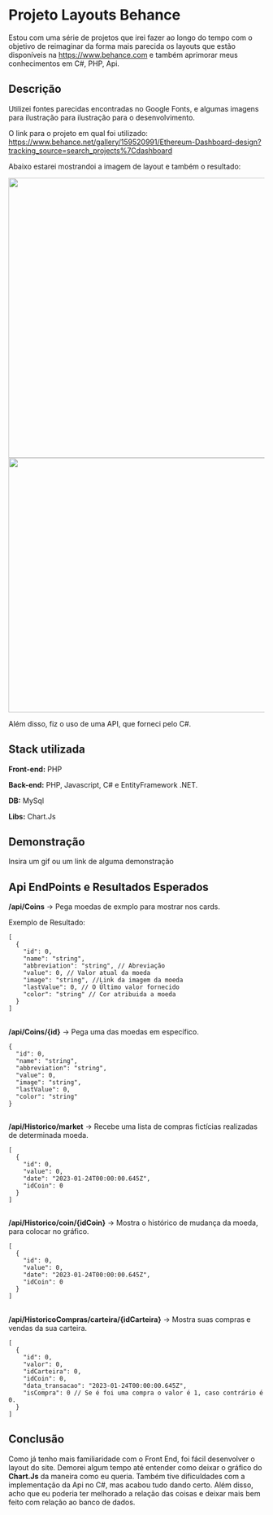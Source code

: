 
# Projeto Layouts Behance

Estou com uma série de projetos que irei fazer ao longo do tempo com o objetivo de reimaginar da forma mais parecida os layouts que estão disponíveis na https://www.behance.com e também aprimorar meus conhecimentos em C#, PHP, Api.


## Descrição

Utilizei fontes parecidas encontradas no Google Fonts, e algumas imagens para ilustração para ilustração para o desenvolvimento.

O link para o projeto em qual foi utilizado: https://www.behance.net/gallery/159520991/Ethereum-Dashboard-design?tracking_source=search_projects%7Cdashboard

Abaixo estarei mostrandoi a imagem de layout e também o resultado:

<img src="https://mir-s3-cdn-cf.behance.net/project_modules/1400/d5b36c159520991.63a08578670cb.png" width="850" height="550"/>
<img src="https://i.imgur.com/ObFrLvN.png" width="950" height="500"/>

Além disso, fiz o uso de uma API, que forneci pelo C#.

## Stack utilizada

**Front-end:** PHP

**Back-end:** PHP, Javascript, C# e EntityFramework .NET.

**DB:** MySql

**Libs:** Chart.Js


## Demonstração

Insira um gif ou um link de alguma demonstração


## Api EndPoints e Resultados Esperados

**/api/Coins** -> Pega moedas de exmplo para mostrar nos cards.

Exemplo de Resultado:

```
[
  {
    "id": 0,
    "name": "string",
    "abbreviation": "string", // Abreviação
    "value": 0, // Valor atual da moeda
    "image": "string", //Link da imagem da moeda
    "lastValue": 0, // O Último valor fornecido
    "color": "string" // Cor atribuida a moeda
  }
]
```
##
**/api/Coins/{id}** -> Pega uma das moedas em específico.
```
{
  "id": 0,
  "name": "string",
  "abbreviation": "string",
  "value": 0,
  "image": "string",
  "lastValue": 0,
  "color": "string"
}
```
##
**/api/Historico/market** -> Recebe uma lista de compras fictícias realizadas de determinada moeda.

```
[
  {
    "id": 0,
    "value": 0,
    "date": "2023-01-24T00:00:00.645Z",
    "idCoin": 0
  }
]
```
##
**/api/Historico/coin/{idCoin}** -> Mostra o histórico de mudança da moeda, para colocar no gráfico.
```
[
  {
    "id": 0,
    "value": 0,
    "date": "2023-01-24T00:00:00.645Z",
    "idCoin": 0
  }
]
```
##
**/api/HistoricoCompras/carteira/{idCarteira}** -> Mostra suas compras e vendas da sua carteira.
```
[
  {
    "id": 0,
    "valor": 0,
    "idCarteira": 0,
    "idCoin": 0,
    "data_transacao": "2023-01-24T00:00:00.645Z",
    "isCompra": 0 // Se é foi uma compra o valor é 1, caso contrário é 0.
  }
]
```

## Conclusão

Como já tenho mais familiaridade com o Front End, foi fácil desenvolver o layout do site. Demorei algum tempo até entender como deixar o gráfico do **Chart.Js** da maneira como eu queria. Também tive dificuldades com a implementação da Api no C#, mas acabou tudo dando certo. Além disso, acho que eu poderia ter melhorado a relação das coisas e deixar mais bem feito com relação ao banco de dados. 